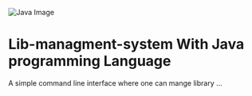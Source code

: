 ![Java Image](https://appmaster.io/cdn-cgi/image/width=768,quality=83,format=auto/api/_files/hRaLG2N4DVjRZJQzCpN2zJ/download/)
# Lib-managment-system With Java programming Language
A simple command line interface where one can mange library ... 
